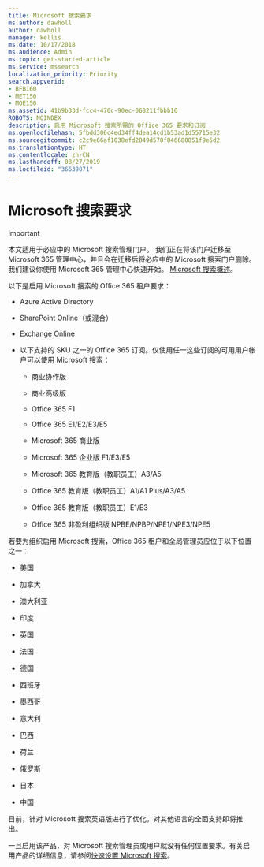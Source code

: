 ```yaml
---
title: Microsoft 搜索要求
ms.author: dawholl
author: dawholl
manager: kellis
ms.date: 10/17/2018
ms.audience: Admin
ms.topic: get-started-article
ms.service: mssearch
localization_priority: Priority
search.appverid:
- BFB160
- MET150
- MOE150
ms.assetid: 41b9b33d-fcc4-470c-90ec-068211fbbb16
ROBOTS: NOINDEX
description: 启用 Microsoft 搜索所需的 Office 365 要求和订阅
ms.openlocfilehash: 5fbdd306c4ed34ff4dea14cd1b53ad1d55715e32
ms.sourcegitcommit: c2c9e66af1038efd2849d578f846680851f9e5d2
ms.translationtype: HT
ms.contentlocale: zh-CN
ms.lasthandoff: 08/27/2019
ms.locfileid: "36639871"
---
```

# <a name="requirements-for-microsoft-search"></a>Microsoft 搜索要求

> [!IMPORTANT]
> 本文适用于必应中的 Microsoft 搜索管理门户。 我们正在将该门户迁移至 Microsoft 365 管理中心，并且会在迁移后将必应中的 Microsoft 搜索门户删除。 我们建议你使用 Microsoft 365 管理中心快速开始。 [Microsoft 搜索概述](overview-microsoft-search.md)。

以下是启用 Microsoft 搜索的 Office 365 租户要求： 
  
- Azure Active Directory
    
- SharePoint Online（或混合）
    
- Exchange Online
    
- 以下支持的 SKU 之一的 Office 365 订阅。仅使用任一这些订阅的可用用户帐户可以使用 Microsoft 搜索：
    
  - 商业协作版
    
  - 商业高级版
    
  - Office 365 F1
    
  - Office 365 E1/E2/E3/E5
    
  - Microsoft 365 商业版
    
  - Microsoft 365 企业版 F1/E3/E5
    
  - Microsoft 365 教育版（教职员工）A3/A5
    
  - Office 365 教育版（教职员工）A1/A1 Plus/A3/A5
    
  - Office 365 教育版（教职员工）E1/E3
    
  - Office 365 非盈利组织版 NPBE/NPBP/NPE1/NPE3/NPE5
    
若要为组织启用 Microsoft 搜索，Office 365 租户和全局管理员应位于以下位置之一：
  
- 美国
    
- 加拿大
    
- 澳大利亚
    
- 印度
    
- 英国
    
- 法国
    
- 德国
  
- 西班牙
    
- 墨西哥
    
- 意大利
    
- 巴西
    
- 荷兰
    
- 俄罗斯
    
- 日本

- 中国
 
目前，针对 Microsoft 搜索英语版进行了优化。对其他语言的全面支持即将推出。

一旦启用该产品，对 Microsoft 搜索管理员或用户就没有任何位置要求。有关启用产品的详细信息，请参阅[快速设置 Microsoft 搜索](quick-set-up.md)。 

  

